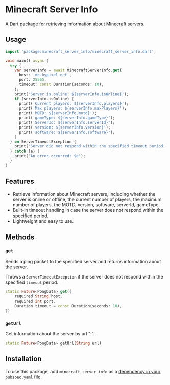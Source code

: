 # Minecraft Server Info

A Dart package for retrieving information about Minecraft servers.

## Usage

```dart
import 'package:minecraft_server_info/minecraft_server_info.dart';

void main() async {
  try {
    var serverInfo = await MinecraftServerInfo.get(
      host: 'mc.hypixel.net',
      port: 25565,
      timeout: const Duration(seconds: 10),
    );
    print('Server is online: ${serverInfo.isOnline}');
    if (serverInfo.isOnline) {
      print('Current players: ${serverInfo.players}');
      print('Max players: ${serverInfo.maxPlayers}');
      print('MOTD: ${serverInfo.motd}');
      print('gameType: ${serverInfo.gameType}');
      print('ServerId: ${serverInfo.serverId}');
      print('version: ${serverInfo.version}');
      print('software: ${serverInfo.software}');
    }
  } on ServerTimeoutException {
    print('Server did not respond within the specified timeout period.');
  } catch (e) {
    print('An error occurred: $e');
  }
}
```

## Features

- Retrieve information about Minecraft servers, including whether the server is online or offline, the current number of players, the maximum number of players, the MOTD, version, software, serverId, gameType,
- Built-in timeout handling in case the server does not respond within the specified period.
- Lightweight and easy to use.

## Methods

### `get`

Sends a ping packet to the specified server and returns information about the server.

Throws a `ServerTimeoutException` if the server does not respond within the specified `timeout` period.

```dart
static Future<PongData> get({
    required String host,
    required int port,
    Duration timeout = const Duration(seconds: 10),
})
```

### `getUrl`

Get information about the server by url "<host>:<port>".

```dart
static Future<PongData> getUrl(String url)
```

## Installation

To use this package, add `minecraft_server_info` as a [dependency in your `pubspec.yaml` file](https://flutter.dev/docs/development/packages-and-plugins/using-packages).